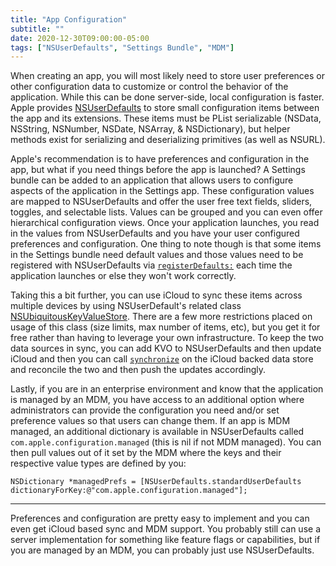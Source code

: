 ```yaml
---
title: "App Configuration"
subtitle: ""
date: 2020-12-30T09:00:00-05:00
tags: ["NSUserDefaults", "Settings Bundle", "MDM"]
---
```


When creating an app, you will most likely need to store user preferences or other configuration data to customize or control the behavior of the application. While this can be done server-side, local configuration is faster. Apple provides [NSUserDefaults](https://developer.apple.com/documentation/foundation/nsuserdefaults?language=objc) to store small configuration items between the app and its extensions. These items must be PList serializable (NSData, NSString, NSNumber, NSDate, NSArray, & NSDictionary), but helper methods exist for serializing and deserializing primitives (as well as NSURL).

Apple's recommendation is to have preferences and configuration in the app, but what if you need things before the app is launched? A Settings bundle can be added to an application that allows users to configure aspects of the application in the Settings app. These configuration values are mapped to NSUserDefaults and offer the user free text fields, sliders, toggles, and selectable lists. Values can be grouped and you can even offer hierarchical configuration views. Once your application launches, you read in the values from NSUserDefaults and you have your user configured preferences and configuration. One thing to note though is that some items in the Settings bundle need default values and those values need to be registered with NSUserDefaults via [`registerDefaults:`](https://developer.apple.com/documentation/foundation/nsuserdefaults/1417065-registerdefaults?language=objc) each time the application launches or else they won't work correctly.

Taking this a bit further, you can use iCloud to sync these items across multiple devices by using NSUserDefault's related class [NSUbiquitousKeyValueStore](https://developer.apple.com/documentation/foundation/nsubiquitouskeyvaluestore?language=objc). There are a few more restrictions placed on usage of this class (size limits, max number of items, etc), but you get it for free rather than having to leverage your own infrastructure. To keep the two data sources in sync, you can add KVO to NSUserDefaults and then update iCloud and then you can call [`synchronize`](https://developer.apple.com/documentation/foundation/nsubiquitouskeyvaluestore/1415989-synchronize?language=objc) on the iCloud backed data store and reconcile the two and then push the updates accordingly.

Lastly, if you are in an enterprise environment and know that the application is managed by an MDM, you have access to an additional option where administrators can provide the configuration you need and/or set preference values so that users can change them. If an app is MDM managed, an additional dictionary is available in NSUserDefaults called `com.apple.configuration.managed` (this is nil if not MDM managed). You can then pull values out of it set by the MDM where the keys and their respective value types are defined by you:

```obj-c
NSDictionary *managedPrefs = [NSUserDefaults.standardUserDefaults dictionaryForKey:@"com.apple.configuration.managed"];
```

---

Preferences and configuration are pretty easy to implement and you can even get iCloud based sync and MDM support. You probably still can use a server implementation for something like feature flags or capabilities, but if you are managed by an MDM, you can probably just use NSUserDefaults.
